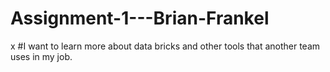 # Assignment-1---Brian-Frankel
x
#I want to learn more about data bricks and other tools that another team uses in my job. 

